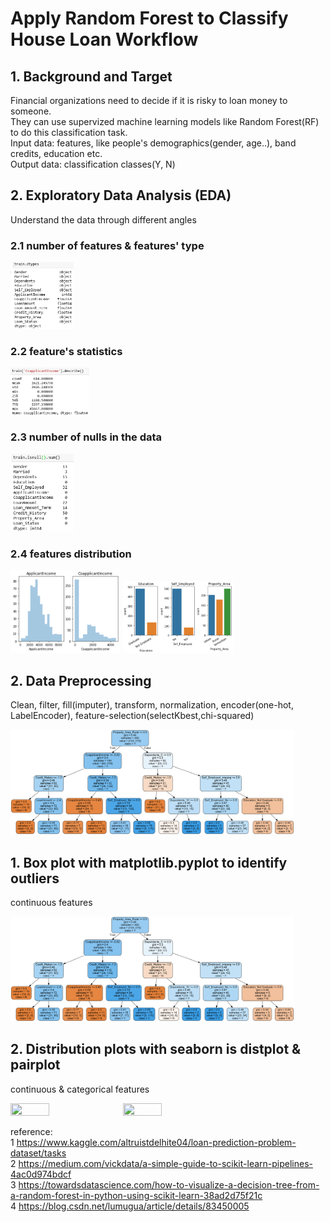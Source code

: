 # Apply Random Forest to Classify House Loan Workflow  

## 1. Background and Target
Financial organizations need to decide if it is risky to loan money to someone.  
They can use supervized machine learning models like Random Forest(RF) to do this classification task.  
Input data: features, like people's demographics(gender, age..), band credits, education etc.  
Output data: classification classes(Y, N)  

## 2. Exploratory Data Analysis (EDA)
Understand the data through different angles
### 2.1 number of features & features' type
<div align="left">
<img src="https://github.com/GuilinXie/MachineLearning/blob/master/image/0_1_feature_viz.png" width="20%" height="20%"/>
</div>    

### 2.2 feature's statistics
<div align="left">
<img src="https://github.com/GuilinXie/MachineLearning/blob/master/image/0_2_feature_viz.png" width="25%" height="25%"/>
</div>    

### 2.3 number of nulls in the data
<div align="left">
<img src="https://github.com/GuilinXie/MachineLearning/blob/master/image/0_3_feature_viz.png" width="20%" height="20%"/>
</div>  

### 2.4 features distribution
<div align="left">
<img src="https://github.com/GuilinXie/MachineLearning/blob/master/image/1_feature_dist_viz.png" width="35%" height="35%"/>
<img src="https://github.com/GuilinXie/MachineLearning/blob/master/image/2_feature_viz.png" width="35%" height="35%"/>
</div>  
  
## 2. Data Preprocessing
Clean, filter, fill(imputer), transform, normalization, encoder(one-hot, LabelEncoder), feature-selection(selectKbest,chi-squared)

<div align="left">
<img src="https://github.com/GuilinXie/MachineLearning/blob/master/image/tree_visulization.png" width="90%" height="100%"/>
</div>

## 1. Box plot with matplotlib.pyplot to identify outliers
continuous features

<div align="left">
<img src="https://github.com/GuilinXie/MachineLearning/blob/master/image/tree_visulization.png" width="90%" height="100%"/>
</div>

## 2. Distribution plots with seaborn is distplot & pairplot 
continuous & categorical features

<div align="left">
<img src="https://github.com/GuilinXie/DataVisualization/blob/master/image/3_1_tip_distribution.png" width="35%" height="35%"/>
<img src="https://github.com/GuilinXie/DataVisualization/blob/master/image/3_2_pairplot_for_smoker.png" width="35%" height="35%">
</div>


reference:  
1 https://www.kaggle.com/altruistdelhite04/loan-prediction-problem-dataset/tasks  
2 https://medium.com/vickdata/a-simple-guide-to-scikit-learn-pipelines-4ac0d974bdcf  
3 https://towardsdatascience.com/how-to-visualize-a-decision-tree-from-a-random-forest-in-python-using-scikit-learn-38ad2d75f21c  
4 https://blog.csdn.net/lumugua/article/details/83450005
